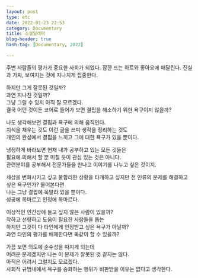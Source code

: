 ```yaml
---
layout: post
type: etc
date: 2022-01-23 22:53
category: Documentary
title: 소셜딜레마
blog-header: true
hash-tag: [Documentary, 2022]

---
```



주변 사람들의 평가가 중요한 사회가 되었다.
잠깐 뜨는 하트와 좋아요에 매달린다.
진실과 가짜, 보여지는 것에 지나치게 집중한다.

하지만 그게 잘못된 것일까?  
과연 지나친 것일까?  
그냥 그럴 수 있지 아직 잘 모르겠다.  
결국 어떤 것이든 코어로 들어가 보면 결핍을 해소하기 위한 욕구이지 않을까?

나도 생각해보면 결핍과 욕구에 의해 움직인다.  
지식을 채우는 것도 이런 글을 쓰며 생각을 정리하는 것도  
개인의 완성에서 결핍을 느끼고 그에 대한 욕구가 있을 뿐이다.   

냉정하게 바라보면 현재 내가 공부하고 있는 모든 것들은  
필요에 의해서 할 뿐 미칠 듯이 관심 있는 것은 아니다.  
관련분야를 공부해서 전문가들을 만나고 이야기를 나누고 싶은 것이지.   

세상을 변화시키고 싶고 불합리한 상황을 타개하고 싶지만 
전 인류의 문제를 해결하고 싶은 욕구인가? 물어본다면   
나는 그냥 결핍에 목말라 있을 뿐이다.  
성공에 목마르고 인정에 목마르다.  

이상적인 인간상에 들고 싶지 않은 사람이 있을까?  
착하고 선량하고 도움이 필요한 사람들을 돕는  
하지만 그것이 다 타인에게 인정받고 싶은 욕구가 아닐까?  
과연 타인의 평가를 배제한다면 똑같이 할 수 있을까?

가끔 보면 의도에 순수성을 따지게 되는데  
어려운 문제겠지만 나는 이 문제가 잘못된 것 같지는 않다.  
아직은 어려서 그럴지도 모르겠다.  
사회적 규범내에서 욕구를 승화하는 행위가 비판받을 이유는 없다고 생각한다.

